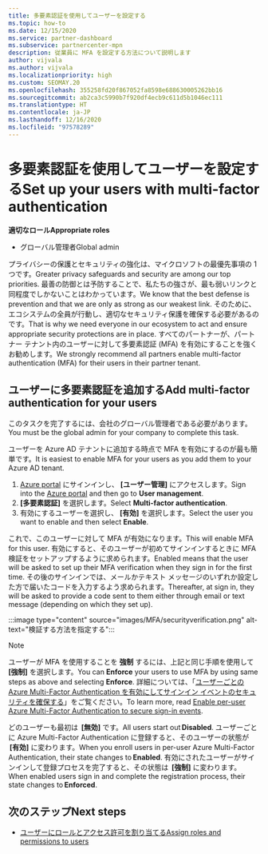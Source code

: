 ```yaml
---
title: 多要素認証を使用してユーザーを設定する
ms.topic: how-to
ms.date: 12/15/2020
ms.service: partner-dashboard
ms.subservice: partnercenter-mpn
description: 従業員に MFA を設定する方法について説明します
author: vijvala
ms.author: vijvala
ms.localizationpriority: high
ms.custom: SEOMAY.20
ms.openlocfilehash: 355258fd20f867052fa8598e688630005262bb16
ms.sourcegitcommit: ab2ca3c5990b7f920df4ecb9c611d5b1046ec111
ms.translationtype: HT
ms.contentlocale: ja-JP
ms.lasthandoff: 12/16/2020
ms.locfileid: "97578289"
---
```

# <a name="set-up-your-users-with-multi-factor-authentication"></a><span data-ttu-id="3485f-103">多要素認証を使用してユーザーを設定する</span><span class="sxs-lookup"><span data-stu-id="3485f-103">Set up your users with multi-factor authentication</span></span>

<span data-ttu-id="3485f-104">**適切なロール**</span><span class="sxs-lookup"><span data-stu-id="3485f-104">**Appropriate roles**</span></span>

- <span data-ttu-id="3485f-105">グローバル管理者</span><span class="sxs-lookup"><span data-stu-id="3485f-105">Global admin</span></span>

<span data-ttu-id="3485f-106">プライバシーの保護とセキュリティの強化は、マイクロソフトの最優先事項の 1 つです。</span><span class="sxs-lookup"><span data-stu-id="3485f-106">Greater privacy safeguards and security are among our top priorities.</span></span> <span data-ttu-id="3485f-107">最善の防御とは予防することで、私たちの強さが、最も弱いリンクと同程度でしかないことはわかっています。</span><span class="sxs-lookup"><span data-stu-id="3485f-107">We know that the best defense is prevention and that we are only as strong as our weakest link.</span></span> <span data-ttu-id="3485f-108">そのために、エコシステムの全員が行動し、適切なセキュリティ保護を確保する必要があるのです。</span><span class="sxs-lookup"><span data-stu-id="3485f-108">That is why we need everyone in our ecosystem to act and ensure appropriate security protections are in place.</span></span> <span data-ttu-id="3485f-109">すべてのパートナーが、パートナー テナント内のユーザーに対して多要素認証 (MFA) を有効にすることを強くお勧めします。</span><span class="sxs-lookup"><span data-stu-id="3485f-109">We strongly recommend all partners enable multi-factor authentication (MFA) for their users in their partner tenant.</span></span> 

## <a name="add-multi-factor-authentication-for-your-users"></a><span data-ttu-id="3485f-110">ユーザーに多要素認証を追加する</span><span class="sxs-lookup"><span data-stu-id="3485f-110">Add multi-factor authentication for your users</span></span>

<span data-ttu-id="3485f-111">このタスクを完了するには、会社のグローバル管理者である必要があります。</span><span class="sxs-lookup"><span data-stu-id="3485f-111">You must be the global admin for your company to complete this task.</span></span>

<span data-ttu-id="3485f-112">ユーザーを Azure AD テナントに追加する時点で MFA を有効にするのが最も簡単です。</span><span class="sxs-lookup"><span data-stu-id="3485f-112">It is easiest to enable MFA for your users as you add them to your Azure AD tenant.</span></span>

1. <span data-ttu-id="3485f-113">[Azure portal](https://portal.azure.com) にサインインし、 **[ユーザー管理]** にアクセスします。</span><span class="sxs-lookup"><span data-stu-id="3485f-113">Sign into the [Azure portal](https://portal.azure.com) and then go to **User management**.</span></span>
1. <span data-ttu-id="3485f-114">**[多要素認証]** を選択します。</span><span class="sxs-lookup"><span data-stu-id="3485f-114">Select **Multi-factor authentication**.</span></span>
1. <span data-ttu-id="3485f-115">有効にするユーザーを選択し、 **[有効]** を選択します。</span><span class="sxs-lookup"><span data-stu-id="3485f-115">Select the user you want to enable and then select **Enable**.</span></span>

<span data-ttu-id="3485f-116">これで、このユーザーに対して MFA が有効になります。</span><span class="sxs-lookup"><span data-stu-id="3485f-116">This will enable MFA for this user.</span></span> <span data-ttu-id="3485f-117">有効にすると、そのユーザーが初めてサインインするときに MFA 検証をセットアップするように求められます。</span><span class="sxs-lookup"><span data-stu-id="3485f-117">Enabled means that the user will be asked to set up their MFA verification when they sign in for the first time.</span></span> <span data-ttu-id="3485f-118">その後のサインインでは、メールかテキスト メッセージのいずれか設定した方で届いたコードを入力するよう求められます。</span><span class="sxs-lookup"><span data-stu-id="3485f-118">Thereafter, at sign in, they will be asked to provide a code sent to them either through email or text message (depending on which they set up).</span></span>  

:::image type="content" source="images/MFA/securityverification.png" alt-text="検証する方法を指定する":::

>[!NOTE]
><span data-ttu-id="3485f-120">ユーザーが MFA を使用することを **強制** するには、上記と同じ手順を使用して **[強制]** を選択します。</span><span class="sxs-lookup"><span data-stu-id="3485f-120">You can **Enforce** your users to use MFA by using same steps as above and selecting **Enforce**.</span></span> <span data-ttu-id="3485f-121">詳細については、「[ユーザーごとの Azure Multi-Factor Authentication を有効にしてサインイン イベントのセキュリティを確保する](https://docs.microsoft.com/azure/active-directory/authentication/howto-mfa-userstates)」をご覧ください。</span><span class="sxs-lookup"><span data-stu-id="3485f-121">To learn more, read [Enable per-user Azure Multi-Factor Authentication to secure sign-in events](https://docs.microsoft.com/azure/active-directory/authentication/howto-mfa-userstates).</span></span> 

<span data-ttu-id="3485f-122">どのユーザーも最初は  **[無効]** です。</span><span class="sxs-lookup"><span data-stu-id="3485f-122">All users start out **Disabled**.</span></span> <span data-ttu-id="3485f-123">ユーザーごとに Azure Multi-Factor Authentication に登録すると、そのユーザーの状態が  **[有効]** に変わります。</span><span class="sxs-lookup"><span data-stu-id="3485f-123">When you enroll users in per-user Azure Multi-Factor Authentication, their state changes to **Enabled**.</span></span> <span data-ttu-id="3485f-124">有効にされたユーザーがサインインして登録プロセスを完了すると、その状態は  **[強制]** に変わります。</span><span class="sxs-lookup"><span data-stu-id="3485f-124">When enabled users sign in and complete the registration process, their state changes to **Enforced**.</span></span> 

## <a name="next-steps"></a><span data-ttu-id="3485f-125">次のステップ</span><span class="sxs-lookup"><span data-stu-id="3485f-125">Next steps</span></span>

- [<span data-ttu-id="3485f-126">ユーザーにロールとアクセス許可を割り当てる</span><span class="sxs-lookup"><span data-stu-id="3485f-126">Assign roles and permissions to users</span></span>](permissions-overview.md)

